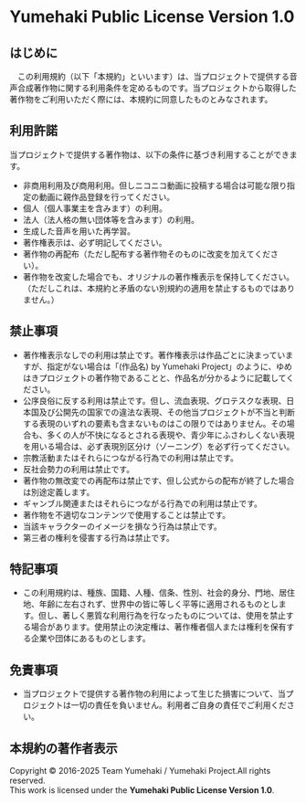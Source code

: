 # Yumehaki Public License Version 1.0<br>

## はじめに
　この利用規約（以下「本規約」といいます）は、当プロジェクトで提供する音声合成著作物に関する利用条件を定めるものです。当プロジェクトから取得した著作物をご利用いただく際には、本規約に同意したものとみなされます。<br>

## 利用許諾
当プロジェクトで提供する著作物は、以下の条件に基づき利用することができます。<br>

* 非商用利用及び商用利用。但しニコニコ動画に投稿する場合は可能な限り指定の動画に親作品登録を行ってください。 <br>
* 個人（個人事業主を含みます）の利用。 <br>
* 法人（法人格の無い団体等を含みます）の利用。 <br>
* 生成した音声を用いた再学習。 <br>
* 著作権表示は、必ず明記してください。 　<br>
* 著作物の再配布（ただし配布する著作物そのものに改変を加えてください）。<br>
* 著作物を改変した場合でも、オリジナルの著作権表示を保持してください。（ただしこれは、本規約と矛盾のない別規約の適用を禁止するものではありません。）<br>

## 禁止事項
* 著作権表示なしでの利用は禁止です。著作権表示は作品ごとに決まっていますが、指定がない場合は「(作品名) by Yumehaki Project」のように、ゆめはきプロジェクトの著作物であることと、作品名が分かるように記載してください。 <br>
* 公序良俗に反する利用は禁止です。但し、流血表現、グロテスクな表現、日本国及び公開先の国家での違法な表現、その他当プロジェクトが不当と判断する表現のいずれの要素も含まないものはこの限りではありません。その場合も、多くの人が不快になるとされる表現や、青少年にふさわしくない表現を用いる場合は、必ず表現別区分け（ゾーニング）を必ず行ってください。 <br>
* 宗教活動またはそれらにつながる行為での利用は禁止です。 <br>
* 反社会勢力の利用は禁止です。<br>
* 著作物の無改変での再配布は禁止です、但し公式からの配布が終了した場合は別途定義します。 <br>
* ギャンブル関連またはそれらにつながる行為での利用は禁止です。 <br>
* 著作物を不適切なコンテンツで使用することは禁止です。<br>
* 当該キャラクターのイメージを損なう行為は禁止です。 <br>
* 第三者の権利を侵害する行為は禁止です。<br>

## 特記事項
* この利用規約は、種族、国籍、人種、信条、性別、社会的身分、門地、居住地、年齢に左右されず、世界中の皆に等しく平等に適用されるものとします。但し、著しく悪質な利用行為を行なったものについては、使用を禁止する場合があります。使用禁止の決定権は、著作権者個人または権利を保有する企業や団体にあるものとします。<br>

## 免責事項
* 当プロジェクトで提供する著作物の利用によって生じた損害について、当プロジェクトは一切の責任を負いません。利用者ご自身の責任でご利用ください。<br>

## 本規約の著作者表示
Copyright © 2016-2025 Team Yumehaki / Yumehaki Project.All rights reserved.<br>
This work is licensed under the **Yumehaki Public License Version 1.0**.<br>
